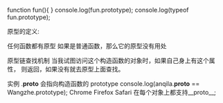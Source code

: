 function fun(){
}
console.log(fun.prototype);
console.log(typeof fun.prototype);

原型的定义:

任何函数都有原型 如果是普通函数，那么它的原型没有用处

原型链查找机制
当我试图访问这个构造函数的对象时，如果自己身上有这个属性，
则返回，如果没有就去原型上面查找。

实例 .__proto__ 会指向构造函数的 prototype
console.log(anqila.__proto__ == Wangzhe.prototype);
Chrome Firefox Safari 在每个对象上都支持__proto__;
